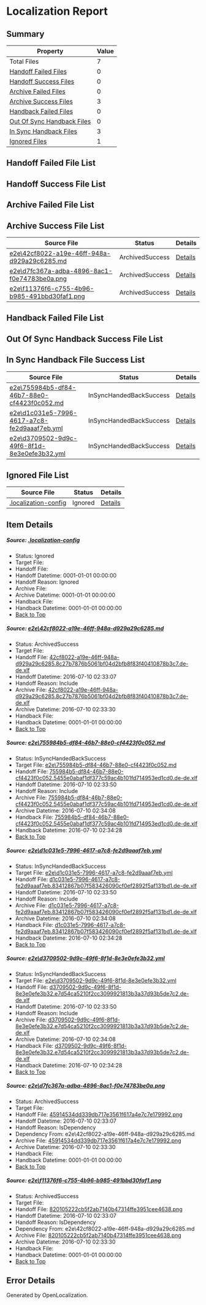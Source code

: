 # <a name='report-top'></a> Localization Report

## Summary
 Property | Value 
 -------- | ----- 
 Total Files | 7
[ Handoff Failed Files ](#handoff-failed-list)| 0
[ Handoff Success Files ](#handoff-success-list)| 0
[ Archive Failed Files ](#archive-failed-list)| 0
[ Archive Success Files ](#archive-success-list)| 3
[ Handback Failed Files ](#handback-failed-list)| 0
[ Out Of Sync Handback Files ](#outofsync-handback-success-list)| 0
[ In Sync Handback Files ](#insync-handback-success-list)| 3
[ Ignored Files ](#ignored-list)| 1

## <a name='handoff-failed-list'></a> Handoff Failed File List

## <a name='handoff-success-list'></a> Handoff Success File List

## <a name='archive-failed-list'></a> Archive Failed File List

## <a name='archive-success-list'></a> Archive Success File List
 Source File | Status | Details 
 ----------- | ------ | ------- 
 [e2e\42cf8022-a19e-46ff-948a-d929a29c6285.md](https://github.com/OpenLocalizationTestOrg/oltest/blob/4c30aae4dfcaf53af360d8fcc3de1dff803d1c11/e2e/42cf8022-a19e-46ff-948a-d929a29c6285.md) | ArchivedSuccess | [Details](#d2e520f8150aae426903b9a11df0cd7e220659811)
 [e2e\d7fc367a-adba-4896-8ac1-f0e74783be0a.png](https://github.com/OpenLocalizationTestOrg/oltest/blob/4c30aae4dfcaf53af360d8fcc3de1dff803d1c11/e2e/d7fc367a-adba-4896-8ac1-f0e74783be0a.png) | ArchivedSuccess | [Details](#45914534dd339db717e3561f617a4e7c7e1799925)
 [e2e\f11376f6-c755-4b96-b985-491bbd30faf1.png](https://github.com/OpenLocalizationTestOrg/oltest/blob/4c30aae4dfcaf53af360d8fcc3de1dff803d1c11/e2e/f11376f6-c755-4b96-b985-491bbd30faf1.png) | ArchivedSuccess | [Details](#820105222cb5f2ab7140b47314ffe3951cee46386)

## <a name='handback-failed-list'></a> Handback Failed File List

## <a name='outofsync-handback-success-list'></a> Out Of Sync Handback Success File List

## <a name='insync-handback-success-list'></a> In Sync Handback File Success List
 Source File | Status | Details 
 ----------- | ------ | ------- 
 [e2e\755984b5-df84-46b7-88e0-cf4423f0c052.md](https://github.com/OpenLocalizationTestOrg/oltest/blob/a003310177463594bbf70f948e7b8f7a5a262d06/e2e/755984b5-df84-46b7-88e0-cf4423f0c052.md) | InSyncHandedBackSuccess | [Details](#0ce34bc15e757a374da5413cc2d74c0fa284e0e22)
 [e2e\d1c031e5-7996-4617-a7c8-fe2d9aaaf7eb.yml](https://github.com/OpenLocalizationTestOrg/oltest/blob/a003310177463594bbf70f948e7b8f7a5a262d06/e2e/d1c031e5-7996-4617-a7c8-fe2d9aaaf7eb.yml) | InSyncHandedBackSuccess | [Details](#f34414bb20728b5136388322ccbf4b18e175ec683)
 [e2e\d3709502-9d9c-49f6-8f1d-8e3e0efe3b32.yml](https://github.com/OpenLocalizationTestOrg/oltest/blob/a003310177463594bbf70f948e7b8f7a5a262d06/e2e/d3709502-9d9c-49f6-8f1d-8e3e0efe3b32.yml) | InSyncHandedBackSuccess | [Details](#88d5ec8631793703a87237817e6a4690142f37754)

## <a name='ignored-list'></a> Ignored File List
 Source File | Status | Details 
 ----------- | ------ | ------- 
 [.localization-config](https://github.com/OpenLocalizationTestOrg/oltest/blob/a003310177463594bbf70f948e7b8f7a5a262d06/.localization-config) | Ignored | [Details](#3d4f252ac210baf56311d7e97dcc2db10974dbd20)

## Item Details
##### <a name='3d4f252ac210baf56311d7e97dcc2db10974dbd20'></a> Source: [.localization-config](https://github.com/OpenLocalizationTestOrg/oltest/blob/a003310177463594bbf70f948e7b8f7a5a262d06/.localization-config)
* Status: Ignored
* Target File: 
* Handoff File: 
* Handoff Datetime: 0001-01-01 00:00:00
* Handoff Reason: Ignored
* Archive File: 
* Archive Datetime: 0001-01-01 00:00:00
* Handback File: 
* Handback Datetime: 0001-01-01 00:00:00
* [Back to Top](#report-top)

##### <a name='d2e520f8150aae426903b9a11df0cd7e220659811'></a> Source: [e2e\42cf8022-a19e-46ff-948a-d929a29c6285.md](https://github.com/OpenLocalizationTestOrg/oltest/blob/4c30aae4dfcaf53af360d8fcc3de1dff803d1c11/e2e/42cf8022-a19e-46ff-948a-d929a29c6285.md)
* Status: ArchivedSuccess
* Target File: 
* Handoff File: [42cf8022-a19e-46ff-948a-d929a29c6285.8c27b7876b5061bf04d2bfb8f83f40410878b3c7.de-de.xlf](https://github.com/OpenLocalizationTestOrg/olhandoff-e2e/blob/ed3780c6eab70eba7cff09030313bca47b92be86/ol-handoff/OpenLocalizationTestOrg/oltest-dede-fly/ci/ht/42cf8022-a19e-46ff-948a-d929a29c6285.8c27b7876b5061bf04d2bfb8f83f40410878b3c7.de-de.xlf)
* Handoff Datetime: 2016-07-10 02:33:07
* Handoff Reason: Include
* Archive File: [42cf8022-a19e-46ff-948a-d929a29c6285.8c27b7876b5061bf04d2bfb8f83f40410878b3c7.de-de.xlf](https://github.com/OpenLocalizationTestOrg/olhandoff-e2e/blob/e51dde33565e0ec48397411d80c65d9101c05a8a/ol-archive/OpenLocalizationTestOrg/oltest-dede-fly/ci/ht/42cf8022-a19e-46ff-948a-d929a29c6285.8c27b7876b5061bf04d2bfb8f83f40410878b3c7.de-de.xlf)
* Archive Datetime: 2016-07-10 02:33:30
* Handback File: 
* Handback Datetime: 0001-01-01 00:00:00
* [Back to Top](#report-top)

##### <a name='0ce34bc15e757a374da5413cc2d74c0fa284e0e22'></a> Source: [e2e\755984b5-df84-46b7-88e0-cf4423f0c052.md](https://github.com/OpenLocalizationTestOrg/oltest/blob/a003310177463594bbf70f948e7b8f7a5a262d06/e2e/755984b5-df84-46b7-88e0-cf4423f0c052.md)
* Status: InSyncHandedBackSuccess
* Target File: [e2e\755984b5-df84-46b7-88e0-cf4423f0c052.md](https://github.com/OpenLocalizationTestOrg/oltest-dede-fly/blob/59c117056430ab11da0a860cba45da41feb00b32/e2e/755984b5-df84-46b7-88e0-cf4423f0c052.md)
* Handoff File: [755984b5-df84-46b7-88e0-cf4423f0c052.5455e0abaf1df377c59ac4b101fd714953ed1cd0.de-de.xlf](https://github.com/OpenLocalizationTestOrg/olhandoff-e2e/blob/d1c8c1f6465384c65003f748588b55dbcd1e7bec/ol-handoff/OpenLocalizationTestOrg/oltest-dede-fly/ci/ht/755984b5-df84-46b7-88e0-cf4423f0c052.5455e0abaf1df377c59ac4b101fd714953ed1cd0.de-de.xlf)
* Handoff Datetime: 2016-07-10 02:33:50
* Handoff Reason: Include
* Archive File: [755984b5-df84-46b7-88e0-cf4423f0c052.5455e0abaf1df377c59ac4b101fd714953ed1cd0.de-de.xlf](https://github.com/OpenLocalizationTestOrg/olhandoff-e2e/blob/261bb4b9f0c833c31734c62491c5c2ffccc72c67/ol-archive/OpenLocalizationTestOrg/oltest-dede-fly/ci/ht/755984b5-df84-46b7-88e0-cf4423f0c052.5455e0abaf1df377c59ac4b101fd714953ed1cd0.de-de.xlf)
* Archive Datetime: 2016-07-10 02:34:08
* Handback File: [755984b5-df84-46b7-88e0-cf4423f0c052.5455e0abaf1df377c59ac4b101fd714953ed1cd0.de-de.xlf](https://github.com/OpenLocalizationTestOrg/olhandback-e2e/blob/61c3c56b0180ac086403b2c74a5135842f5c1075/ol-handback/OpenLocalizationTestOrg/oltest-dede-fly/ci/ht/755984b5-df84-46b7-88e0-cf4423f0c052.5455e0abaf1df377c59ac4b101fd714953ed1cd0.de-de.xlf)
* Handback Datetime: 2016-07-10 02:34:28
* [Back to Top](#report-top)

##### <a name='f34414bb20728b5136388322ccbf4b18e175ec683'></a> Source: [e2e\d1c031e5-7996-4617-a7c8-fe2d9aaaf7eb.yml](https://github.com/OpenLocalizationTestOrg/oltest/blob/a003310177463594bbf70f948e7b8f7a5a262d06/e2e/d1c031e5-7996-4617-a7c8-fe2d9aaaf7eb.yml)
* Status: InSyncHandedBackSuccess
* Target File: [e2e\d1c031e5-7996-4617-a7c8-fe2d9aaaf7eb.yml](https://github.com/OpenLocalizationTestOrg/oltest-dede-fly/blob/59c117056430ab11da0a860cba45da41feb00b32/e2e/d1c031e5-7996-4617-a7c8-fe2d9aaaf7eb.yml)
* Handoff File: [d1c031e5-7996-4617-a7c8-fe2d9aaaf7eb.83412867b07f583426090cf0ef2892f5af131bd1.de-de.xlf](https://github.com/OpenLocalizationTestOrg/olhandoff-e2e/blob/d1c8c1f6465384c65003f748588b55dbcd1e7bec/ol-handoff/OpenLocalizationTestOrg/oltest-dede-fly/ci/ht/d1c031e5-7996-4617-a7c8-fe2d9aaaf7eb.83412867b07f583426090cf0ef2892f5af131bd1.de-de.xlf)
* Handoff Datetime: 2016-07-10 02:33:50
* Handoff Reason: Include
* Archive File: [d1c031e5-7996-4617-a7c8-fe2d9aaaf7eb.83412867b07f583426090cf0ef2892f5af131bd1.de-de.xlf](https://github.com/OpenLocalizationTestOrg/olhandoff-e2e/blob/261bb4b9f0c833c31734c62491c5c2ffccc72c67/ol-archive/OpenLocalizationTestOrg/oltest-dede-fly/ci/ht/d1c031e5-7996-4617-a7c8-fe2d9aaaf7eb.83412867b07f583426090cf0ef2892f5af131bd1.de-de.xlf)
* Archive Datetime: 2016-07-10 02:34:08
* Handback File: [d1c031e5-7996-4617-a7c8-fe2d9aaaf7eb.83412867b07f583426090cf0ef2892f5af131bd1.de-de.xlf](https://github.com/OpenLocalizationTestOrg/olhandback-e2e/blob/61c3c56b0180ac086403b2c74a5135842f5c1075/ol-handback/OpenLocalizationTestOrg/oltest-dede-fly/ci/ht/d1c031e5-7996-4617-a7c8-fe2d9aaaf7eb.83412867b07f583426090cf0ef2892f5af131bd1.de-de.xlf)
* Handback Datetime: 2016-07-10 02:34:28
* [Back to Top](#report-top)

##### <a name='88d5ec8631793703a87237817e6a4690142f37754'></a> Source: [e2e\d3709502-9d9c-49f6-8f1d-8e3e0efe3b32.yml](https://github.com/OpenLocalizationTestOrg/oltest/blob/a003310177463594bbf70f948e7b8f7a5a262d06/e2e/d3709502-9d9c-49f6-8f1d-8e3e0efe3b32.yml)
* Status: InSyncHandedBackSuccess
* Target File: [e2e\d3709502-9d9c-49f6-8f1d-8e3e0efe3b32.yml](https://github.com/OpenLocalizationTestOrg/oltest-dede-fly/blob/59c117056430ab11da0a860cba45da41feb00b32/e2e/d3709502-9d9c-49f6-8f1d-8e3e0efe3b32.yml)
* Handoff File: [d3709502-9d9c-49f6-8f1d-8e3e0efe3b32.e7d54ca5210f2cc3099921813b3a37d93b5de7c2.de-de.xlf](https://github.com/OpenLocalizationTestOrg/olhandoff-e2e/blob/d1c8c1f6465384c65003f748588b55dbcd1e7bec/ol-handoff/OpenLocalizationTestOrg/oltest-dede-fly/ci/ht/d3709502-9d9c-49f6-8f1d-8e3e0efe3b32.e7d54ca5210f2cc3099921813b3a37d93b5de7c2.de-de.xlf)
* Handoff Datetime: 2016-07-10 02:33:50
* Handoff Reason: Include
* Archive File: [d3709502-9d9c-49f6-8f1d-8e3e0efe3b32.e7d54ca5210f2cc3099921813b3a37d93b5de7c2.de-de.xlf](https://github.com/OpenLocalizationTestOrg/olhandoff-e2e/blob/261bb4b9f0c833c31734c62491c5c2ffccc72c67/ol-archive/OpenLocalizationTestOrg/oltest-dede-fly/ci/ht/d3709502-9d9c-49f6-8f1d-8e3e0efe3b32.e7d54ca5210f2cc3099921813b3a37d93b5de7c2.de-de.xlf)
* Archive Datetime: 2016-07-10 02:34:08
* Handback File: [d3709502-9d9c-49f6-8f1d-8e3e0efe3b32.e7d54ca5210f2cc3099921813b3a37d93b5de7c2.de-de.xlf](https://github.com/OpenLocalizationTestOrg/olhandback-e2e/blob/61c3c56b0180ac086403b2c74a5135842f5c1075/ol-handback/OpenLocalizationTestOrg/oltest-dede-fly/ci/ht/d3709502-9d9c-49f6-8f1d-8e3e0efe3b32.e7d54ca5210f2cc3099921813b3a37d93b5de7c2.de-de.xlf)
* Handback Datetime: 2016-07-10 02:34:28
* [Back to Top](#report-top)

##### <a name='45914534dd339db717e3561f617a4e7c7e1799925'></a> Source: [e2e\d7fc367a-adba-4896-8ac1-f0e74783be0a.png](https://github.com/OpenLocalizationTestOrg/oltest/blob/4c30aae4dfcaf53af360d8fcc3de1dff803d1c11/e2e/d7fc367a-adba-4896-8ac1-f0e74783be0a.png)
* Status: ArchivedSuccess
* Target File: 
* Handoff File: [45914534dd339db717e3561f617a4e7c7e179992.png](https://github.com/OpenLocalizationTestOrg/olhandoff-e2e/blob/ed3780c6eab70eba7cff09030313bca47b92be86/ol-handoff/OpenLocalizationTestOrg/oltest-dede-fly/ci/ht/45914534dd339db717e3561f617a4e7c7e179992.png)
* Handoff Datetime: 2016-07-10 02:33:07
* Handoff Reason: IsDependency
* Dependency From: e2e\42cf8022-a19e-46ff-948a-d929a29c6285.md
* Archive File: [45914534dd339db717e3561f617a4e7c7e179992.png](https://github.com/OpenLocalizationTestOrg/olhandoff-e2e/blob/e51dde33565e0ec48397411d80c65d9101c05a8a/ol-archive/OpenLocalizationTestOrg/oltest-dede-fly/ci/ht/45914534dd339db717e3561f617a4e7c7e179992.png)
* Archive Datetime: 2016-07-10 02:33:30
* Handback File: 
* Handback Datetime: 0001-01-01 00:00:00
* [Back to Top](#report-top)

##### <a name='820105222cb5f2ab7140b47314ffe3951cee46386'></a> Source: [e2e\f11376f6-c755-4b96-b985-491bbd30faf1.png](https://github.com/OpenLocalizationTestOrg/oltest/blob/4c30aae4dfcaf53af360d8fcc3de1dff803d1c11/e2e/f11376f6-c755-4b96-b985-491bbd30faf1.png)
* Status: ArchivedSuccess
* Target File: 
* Handoff File: [820105222cb5f2ab7140b47314ffe3951cee4638.png](https://github.com/OpenLocalizationTestOrg/olhandoff-e2e/blob/ed3780c6eab70eba7cff09030313bca47b92be86/ol-handoff/OpenLocalizationTestOrg/oltest-dede-fly/ci/ht/820105222cb5f2ab7140b47314ffe3951cee4638.png)
* Handoff Datetime: 2016-07-10 02:33:07
* Handoff Reason: IsDependency
* Dependency From: e2e\42cf8022-a19e-46ff-948a-d929a29c6285.md
* Archive File: [820105222cb5f2ab7140b47314ffe3951cee4638.png](https://github.com/OpenLocalizationTestOrg/olhandoff-e2e/blob/e51dde33565e0ec48397411d80c65d9101c05a8a/ol-archive/OpenLocalizationTestOrg/oltest-dede-fly/ci/ht/820105222cb5f2ab7140b47314ffe3951cee4638.png)
* Archive Datetime: 2016-07-10 02:33:30
* Handback File: 
* Handback Datetime: 0001-01-01 00:00:00
* [Back to Top](#report-top)


## Error Details

Generated by OpenLocalization.
